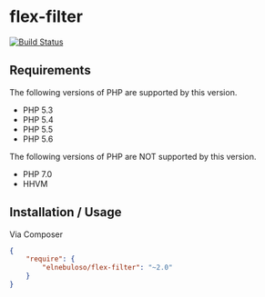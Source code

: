 # flex-filter

[![Build Status](https://travis-ci.org/elnebuloso/flex-filter.svg?branch=master)](https://travis-ci.org/elnebuloso/flex-filter)

## Requirements

The following versions of PHP are supported by this version.

* PHP 5.3
* PHP 5.4
* PHP 5.5
* PHP 5.6

The following versions of PHP are NOT supported by this version.

* PHP 7.0
* HHVM

## Installation / Usage

Via Composer

``` json
{
    "require": {
        "elnebuloso/flex-filter": "~2.0"
    }
}
```